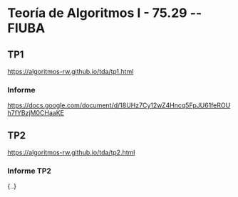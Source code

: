 # Teoría de Algoritmos I - 75.29 -- FIUBA

## TP1
https://algoritmos-rw.github.io/tda/tp1.html

### Informe
https://docs.google.com/document/d/18UHz7Cy12wZ4Hncq5FpJU61feROUh7fYBzjM0CHaaKE

## TP2
https://algoritmos-rw.github.io/tda/tp2.html

### Informe TP2
{..}

